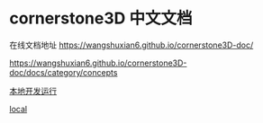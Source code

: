 # cornerstone3D 中文文档

在线文档地址 https://wangshuxian6.github.io/cornerstone3D-doc/

https://wangshuxian6.github.io/cornerstone3D-doc/docs/category/concepts

[本地开发运行](./README.zh-cn.md)

[local](./README.en.md)